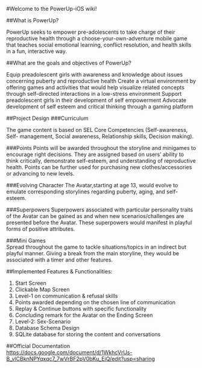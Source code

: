 #Welcome to the PowerUp-iOS wiki!

##What is PowerUp?

PowerUp seeks to empower pre-adolescents to take charge of their reproductive health through a choose-your-own-adventure mobile game that teaches social emotional learning, conflict resolution, and health skills in a fun, interactive way.

##What are the goals and objectives of PowerUp?

Equip preadolescent girls with awareness and knowledge about issues concerning puberty and reproductive health
Create a virtual environment by offering games and activities that would help visualize related concepts through self-directed	interactions in a low-stress environment 
Support preadolescent girls in their development of self empowerment
Advocate development of self esteem and critical thinking through a gaming platform

##Project Design
###Curriculum

The game content is based on SEL Core Competencies (Self-awareness, Self- management, Social awareness, Relationship skills, Decision making).

###Points
Points will be awarded throughout the storyline 	and minigames to encourage right decisions. They are assigned based on users’ ability to think critically, demonstrate self-esteem, and understanding of reproductive health. Points can be further used for purchasing new clothes/accessories or advancing to new levels.

###Evolving Character 
The Avatar,starting at age 13, would evolve to emulate corresponding storylines regarding puberty, aging, and self-esteem. 

###Superpowers
Superpowers associated with particular personality traits of the Avatar can be gained as and when new scenarios/challenges are presented before the Avatar. These superpowers would manifest in playful forms of positive attributes.

###Mini Games 			
Spread throughout the game to tackle situations/topics in an indirect but playful manner. Giving a break from the main storyline, they would be associated with a timer and other features.

##Implemented Features & Functionalities:

1. Start Screen
2. Clickable Map Screen
3. Level-1 on communication & refusal skills
4. Points awarded depending on the chosen line of communication
5. Replay & Continue buttons with specific functionality
6. Concluding remark for the Avatar on the Ending Screen 
7. Level-2: Sex-Scenario
8. Database Schema Design 
9. SQLite database for storing the content and conversations
	 	

##Official Documentation
https://docs.google.com/document/d/1WkhcVrUs-B_vlCBknNPYqxqc7_7wVrBF2pV0bKu_EiQ/edit?usp=sharing
		


				
			
		
		
				
			
		





